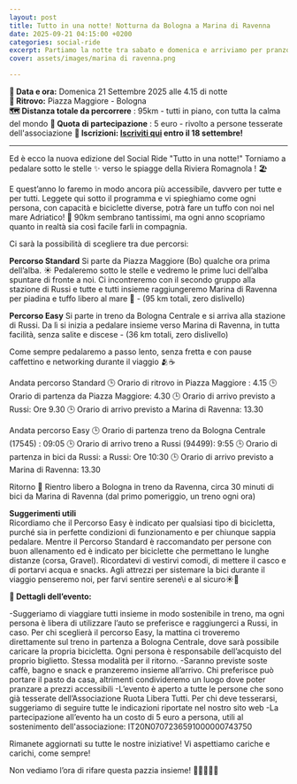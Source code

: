 ```yaml
---
layout: post
title: Tutto in una notte! Notturna da Bologna a Marina di Ravenna
date: 2025-09-21 04:15:00 +0200
categories: social-ride
excerpt: Partiamo la notte tra sabato e domenica e arriviamo per pranzo - pronti per la piadina! 
cover: assets/images/marina di ravenna.png

---
```

**📅 Data e ora:** Domenica 21 Settembre 2025 alle 4.15 di notte\
**📍 Ritrovo:** Piazza Maggiore - Bologna\
**🗺️ Distanza totale da percorrere** : 95km - tutti in piano, con tutta la calma del mondo
**💸 Quota di partecipazione** : 5 euro - rivolto a persone tesserate dell'associazione
**📝 Iscrizioni: [Iscriviti qui](https://forms.gle/tGxoCL3vFyGadUNh7) entro il 18 settembre!**

---

Ed è ecco la nuova edizione del Social Ride "Tutto in una notte!" Torniamo a pedalare sotto le stelle ✨ verso le spiagge della Riviera Romagnola ! 🏖️

E quest’anno lo faremo in modo ancora più accessibile, davvero per tutte e per tutti. Leggete qui sotto il programma e vi spieghiamo come ogni persona, con capacità e biciclette diverse, potrà fare un tuffo con noi nel mare Adriatico! 🌈 90km sembrano tantissimi, ma ogni anno scopriamo quanto in realtà sia così facile farli in compagnia. 

Ci sarà la possibilità di scegliere tra due percorsi:

**Percorso Standard**
Si parte da Piazza Maggiore (Bo) qualche ora prima dell’alba. ☀️ Pedaleremo sotto le stelle e vedremo le prime luci dell’alba spuntare di fronte a noi. Ci incontreremo con il secondo gruppo alla stazione di Russi e tutte e tutti insieme raggiungeremo Marina di Ravenna per piadina e tuffo libero al mare 🌊 - (95 km totali, zero dislivello)

**Percorso Easy**
Si parte in treno da Bologna Centrale e si arriva alla stazione di Russi. Da lì si inizia a pedalare insieme verso Marina di Ravenna, in tutta facilità, senza salite e discese - (36 km totali, zero dislivello)

Come sempre pedalaremo a passo lento, senza fretta e con pause caffettino e networking durante il viaggio 🫂☕

Andata percorso Standard
🕒 Orario di ritrovo in Piazza Maggiore : 4.15 🕒 Orario di partenza da Piazza Maggiore: 4.30 🕒 Orario di arrivo previsto a Russi: Ore 9.30 🕒 Orario di arrivo previsto a Marina di Ravenna: 13.30

Andata percorso Easy
🕒 Orario di partenza treno da Bologna Centrale (17545) : 09:05 🕒 Orario di arrivo treno a Russi (94499): 9:55 🕒 Orario di partenza in bici da Russi: a Russi: Ore 10:30 🕒 Orario di arrivo previsto a Marina di Ravenna: 13.30

Ritorno
🚂 Rientro libero a Bologna in treno da Ravenna, circa 30 minuti di bici da Marina di Ravenna (dal primo pomeriggio, un treno ogni ora)

**Suggerimenti utili**  
Ricordiamo che il Percorso Easy è indicato per qualsiasi tipo di bicicletta, purché sia in perfette condizioni di funzionamento e per chiunque sappia pedalare. Mentre il Percorso Standard è raccomandato per persone con buon allenamento ed è indicato per biciclette che permettano le lunghe distanze (corsa, Gravel). Ricordatevi di vestirvi comodi, di mettere il casco e di portarvi acqua e snacks. Agli attrezzi per sistemare la bici durante il viaggio penseremo noi, per farvi sentire serene\i e al sicuro☀️🫶

**📢 Dettagli dell’evento:**

-Suggeriamo di viaggiare tutti insieme in modo sostenibile in treno, ma ogni persona è libera di utilizzare l’auto se preferisce e raggiungerci a Russi, in caso. Per chi sceglierà il percorso Easy, la mattina ci troveremo direttamente sul treno in partenza a Bologna Centrale, dove sarà possibile caricare la propria bicicletta. Ogni persona è responsabile dell’acquisto del proprio biglietto. Stessa modalità per il ritorno.
-Saranno previste soste caffè, bagno e snack e pranzeremo insieme all’arrivo. Chi preferisce può portare il pasto da casa, altrimenti condivideremo un luogo dove poter pranzare a prezzi accessibili
-L’evento è aperto a tutte le persone che sono già tesserate dell’Associazione Ruota Libera Tutti. Per chi deve tesserarsi, suggeriamo di seguire tutte le indicazioni riportate nel nostro sito web
-La partecipazione all’evento ha un costo di 5 euro a persona, utili al sostenimento dell'associazione: IT20N0707236591000000743750

Rimanete aggiornati su tutte le nostre iniziative! 
Vi aspettiamo cariche e carichi, come sempre!  

Non vediamo l’ora di rifare questa pazzia insieme!  🚴‍♀️🎈🚴‍♂️
